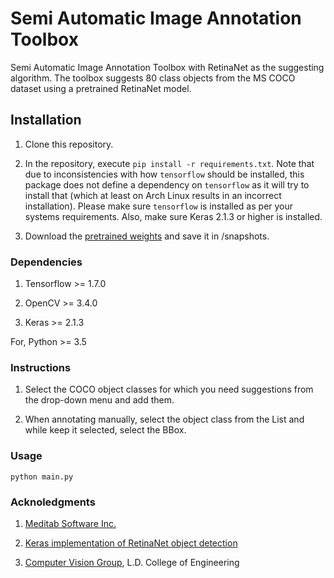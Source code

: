 # Semi Automatic Image Annotation Toolbox

Semi Automatic Image Annotation Toolbox with RetinaNet as the suggesting algorithm. The toolbox suggests 80 class objects from the MS COCO dataset using a pretrained RetinaNet model.

## Installation

1) Clone this repository.

2) In the repository, execute `pip install -r requirements.txt`.
   Note that due to inconsistencies with how `tensorflow` should be installed,
   this package does not define a dependency on `tensorflow` as it will try to install that (which at least on Arch Linux results in an incorrect installation).
   Please make sure `tensorflow` is installed as per your systems requirements.
   Also, make sure Keras 2.1.3 or higher is installed.

3) Download the [pretrained weights](https://github.com/fizyr/keras-retinanet/releases/download/0.3.1/resnet50_coco_best_v2.1.0.h5) and save it in /snapshots.

### Dependencies

1) Tensorflow >= 1.7.0

2) OpenCV >= 3.4.0

3) Keras >= 2.1.3

For, Python >= 3.5

### Instructions

1) Select the COCO object classes for which you need suggestions from the drop-down menu and add them.

2) When annotating manually, select the object class from the List and while keep it selected, select the BBox.

### Usage
```
python main.py
```

### Acknoledgments

1) [Meditab Software Inc.](https://www.meditab.com/)

2) [Keras implementation of RetinaNet object detection](https://github.com/fizyr/keras-retinanet)

3) [Computer Vision Group](https://cvgldce.github.io/), L.D. College of Engineering